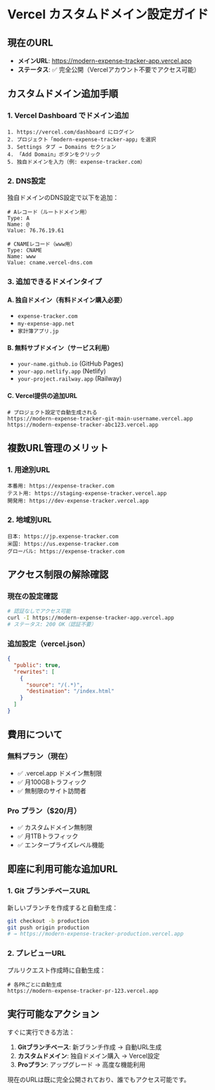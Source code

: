 # Vercel カスタムドメイン設定ガイド

## 現在のURL
- **メインURL**: https://modern-expense-tracker-app.vercel.app
- **ステータス**: ✅ 完全公開（Vercelアカウント不要でアクセス可能）

## カスタムドメイン追加手順

### 1. Vercel Dashboard でドメイン追加
```
1. https://vercel.com/dashboard にログイン
2. プロジェクト「modern-expense-tracker-app」を選択
3. Settings タブ → Domains セクション
4. 「Add Domain」ボタンをクリック
5. 独自ドメインを入力（例: expense-tracker.com）
```

### 2. DNS設定
独自ドメインのDNS設定で以下を追加：

```dns
# Aレコード（ルートドメイン用）
Type: A
Name: @
Value: 76.76.19.61

# CNAMEレコード（www用）
Type: CNAME
Name: www
Value: cname.vercel-dns.com
```

### 3. 追加できるドメインタイプ

#### A. 独自ドメイン（有料ドメイン購入必要）
- `expense-tracker.com`
- `my-expense-app.net`
- `家計簿アプリ.jp`

#### B. 無料サブドメイン（サービス利用）
- `your-name.github.io` (GitHub Pages)
- `your-app.netlify.app` (Netlify)
- `your-project.railway.app` (Railway)

#### C. Vercel提供の追加URL
```
# プロジェクト設定で自動生成される
https://modern-expense-tracker-git-main-username.vercel.app
https://modern-expense-tracker-abc123.vercel.app
```

## 複数URL管理のメリット

### 1. 用途別URL
```
本番用: https://expense-tracker.com
テスト用: https://staging-expense-tracker.vercel.app
開発用: https://dev-expense-tracker.vercel.app
```

### 2. 地域別URL
```
日本: https://jp.expense-tracker.com
米国: https://us.expense-tracker.com
グローバル: https://expense-tracker.com
```

## アクセス制限の解除確認

### 現在の設定確認
```bash
# 認証なしでアクセス可能
curl -I https://modern-expense-tracker-app.vercel.app
# ステータス: 200 OK（認証不要）
```

### 追加設定（vercel.json）
```json
{
  "public": true,
  "rewrites": [
    {
      "source": "/(.*)",
      "destination": "/index.html"
    }
  ]
}
```

## 費用について

### 無料プラン（現在）
- ✅ .vercel.app ドメイン無制限
- ✅ 月100GBトラフィック
- ✅ 無制限のサイト訪問者

### Pro プラン（$20/月）
- ✅ カスタムドメイン無制限
- ✅ 月1TBトラフィック
- ✅ エンタープライズレベル機能

## 即座に利用可能な追加URL

### 1. Git ブランチベースURL
新しいブランチを作成すると自動生成：
```bash
git checkout -b production
git push origin production
# → https://modern-expense-tracker-production.vercel.app
```

### 2. プレビューURL
プルリクエスト作成時に自動生成：
```
# 各PRごとに自動生成
https://modern-expense-tracker-pr-123.vercel.app
```

## 実行可能なアクション

すぐに実行できる方法：
1. **Gitブランチベース**: 新ブランチ作成 → 自動URL生成
2. **カスタムドメイン**: 独自ドメイン購入 → Vercel設定
3. **Proプラン**: アップグレード → 高度な機能利用

現在のURLは既に完全公開されており、誰でもアクセス可能です。